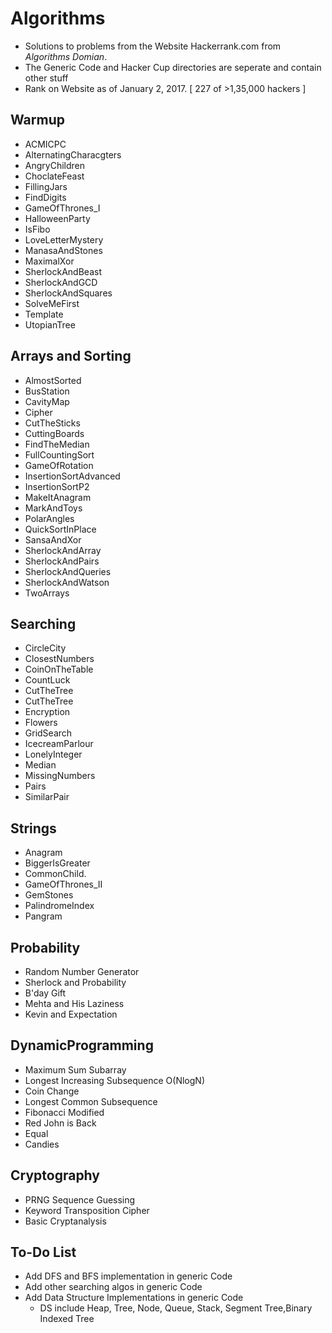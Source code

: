 Algorithms
===========
 - Solutions to problems from the Website Hackerrank.com from *Algorithms Domian*. 
 - The Generic Code and Hacker Cup directories are seperate and contain other stuff
 - Rank on Website as of January 2, 2017. [ 227 of >1,35,000 hackers ] 


Warmup
--------
- ACMICPC 
- AlternatingCharacgters
- AngryChildren
- ChoclateFeast
- FillingJars
- FindDigits
- GameOfThrones_I
- HalloweenParty
- IsFibo
- LoveLetterMystery
- ManasaAndStones
- MaximalXor
- SherlockAndBeast
- SherlockAndGCD
- SherlockAndSquares
- SolveMeFirst
- Template
- UtopianTree

Arrays and Sorting
-------------------
- AlmostSorted
- BusStation
- CavityMap
- Cipher
- CutTheSticks
- CuttingBoards
- FindTheMedian
- FullCountingSort
- GameOfRotation
- InsertionSortAdvanced
- InsertionSortP2
- MakeItAnagram
- MarkAndToys
- PolarAngles
- QuickSortInPlace
- SansaAndXor
- SherlockAndArray
- SherlockAndPairs
- SherlockAndQueries
- SherlockAndWatson
- TwoArrays 	

Searching
----------
- CircleCity
-	ClosestNumbers
-	CoinOnTheTable
-	CountLuck
-	CutTheTree
-	CutTheTree
-	Encryption
-	Flowers
-	GridSearch
-	IcecreamParlour
-	LonelyInteger
-	Median
-	MissingNumbers
-	Pairs
-	SimilarPair

Strings
--------
- Anagram
- BiggerIsGreater
-	CommonChild.
-	GameOfThrones_II
-	GemStones
-	PalindromeIndex
-	Pangram

Probability
------------
- Random Number Generator
- Sherlock and Probability
- B'day Gift
- Mehta and His Laziness
- Kevin and Expectation

DynamicProgramming
-------------------
- Maximum Sum Subarray
- Longest Increasing Subsequence O(NlogN)
- Coin Change
- Longest Common Subsequence
- Fibonacci Modified
- Red John is Back
- Equal
- Candies

Cryptography
-------------
- PRNG Sequence Guessing
- Keyword Transposition Cipher
- Basic Cryptanalysis

To-Do List
-----------
- Add DFS and BFS implementation in generic Code
- Add other searching algos in generic Code
- Add Data Structure Implementations in generic Code
  - DS include Heap, Tree, Node, Queue, Stack, Segment Tree,Binary Indexed Tree
